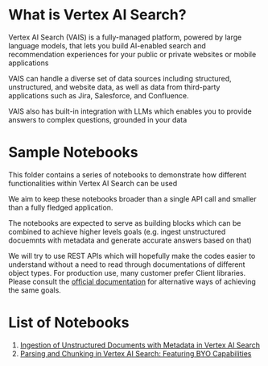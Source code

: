 
# What is Vertex AI Search?
Vertex AI Search (VAIS) is a fully-managed platform, powered by large language models, that lets you build AI-enabled search and recommendation experiences for your public or private websites or mobile applications

VAIS can handle a diverse set of data sources including structured, unstructured, and website data, as well as data from third-party applications such as Jira, Salesforce, and Confluence.

VAIS also has built-in integration with LLMs which enables you to provide answers to complex questions, grounded in your data

# Sample Notebooks
This folder contains a series of notebooks to demonstrate how different functionalities within Vertex AI Search can be used

We aim to keep these notebooks broader than a single API call and smaller than a fully fledged application.

The notebooks are expected to serve as building blocks which can be combined to achieve higher levels goals (e.g. ingest unstructured docuemnts with metadata and generate accurate answers based on that)

We will try to use REST APIs which will hopefully make the codes easier to understand without a need to read through documentations of different object types. For production use, many customer prefer Client libraries. Please consult the [official documentation](https://cloud.google.com/generative-ai-app-builder/docs/apis) for alternative ways of achieving the same goals.

# List of Notebooks
1. [Ingestion of Unstructured Documents with Metadata in Vertex AI Search](./ingesting_unstructured_documents_with_metadata.ipynb)
2. [Parsing and Chunking in Vertex AI Search: Featuring BYO Capabilities](./parsing_and_chunking_with_BYO.ipynb)
